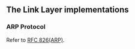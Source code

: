 ## The Link Layer implementations

### ARP Protocol 

Refer to [RFC 826(ARP)](https://www.rfc-editor.org/rfc/pdfrfc/rfc826.txt.pdf).

